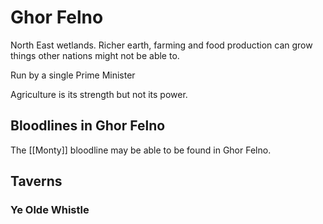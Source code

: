 # Ghor Felno

North East wetlands. Richer earth, farming and food production can grow things other nations might not be able to.

Run by a single Prime Minister

Agriculture is its strength but not its power.

## Bloodlines in Ghor Felno

The [[Monty]] bloodline may be able to be found in Ghor Felno.

## Taverns
### Ye Olde Whistle


